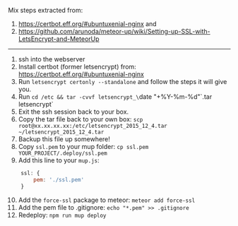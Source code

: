 Mix steps extracted from:

1. https://certbot.eff.org/#ubuntuxenial-nginx and
2. https://github.com/arunoda/meteor-up/wiki/Setting-up-SSL-with-LetsEncrypt-and-MeteorUp

---

1. ssh into the webserver
2. Install certbot (former letsencrypt) from: https://certbot.eff.org/#ubuntuxenial-nginx
3. Run `letsencrypt certonly --standalone` and follow the steps it will give you.
4. Run `cd /etc && tar -cvvf letsencrypt_\`date "+%Y-%m-%d"\`.tar letsencrypt`
5. Exit the ssh session back to your box.
6. Copy the tar file back to your own box: `scp root@xx.xx.xx.xx:/etc/letsencrypt_2015_12_4.tar ~/letsencrypt_2015_12_4.tar`
7. Backup this file up somewhere!
8. Copy `ssl.pem` to your mup folder: `cp ssl.pem YOUR_PROJECT/.deploy/ssl.pem`
9. Add this line to your `mup.js`:
```javascript
    ssl: {
        pem: './ssl.pem'
    }
```
10. Add the `force-ssl` package to meteor: `meteor add force-ssl`
11. Add the pem file to .gitignore: `echo "*.pem" >> .gitignore`
12. Redeploy: `npm run mup deploy`
